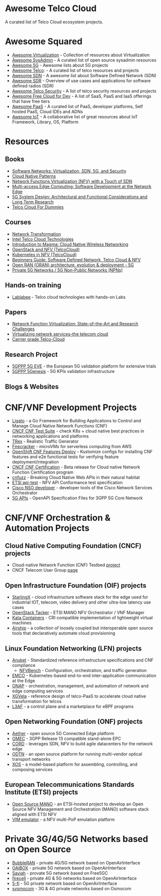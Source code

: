 # Awesome Telco Cloud

A curated list of Telco Cloud ecosystem projects.

# Awesome Squared

  - [Awesome Virtualization](https://github.com/Wenzel/awesome-virtualization) - Collection of resources about Virtualization
  - [Awesome SysAdmin](https://github.com/kahun/awesome-sysadmin) - A curated list of open source sysadmin resources
  - [Awesome 5G](https://github.com/calee0219/awesome-5g) - Awesome lists about 5G projects
  - [Awesome Telco](https://github.com/ravens/awesome-telco): - A curated list of telco resources and projects
  - [Awesome SDN](https://github.com/sdnds-tw/awesome-sdn) - A awesome list about Software Defined Network (SDN)
  - [Awesome SDR](https://github.com/mendel5/sdr) - Overview of use cases and applications for software defined radios (SDR)
  - [Awesome Telco Security](https://github.com/Lofmir/awesome-telco-security) - A list of telco security resources and projects
  - [Awesome Free Cloud for Dev](https://github.com/ripienaar/free-for-dev) - A list of SaaS, PaaS and IaaS offerings that have free tiers
  - [Awesome PaaS](https://github.com/debarshibasak/awesome-paas) - A curated list of PaaS, developer platforms, Self hosted PaaS, Cloud IDEs and ADNs
  - [Awesome IoT](https://github.com/phodal/awesome-iot) - A collaborative list of great resources about IoT Framework, Library, OS, Platform

# Resources

## Books

  - [Software Networks: Virtualization, SDN, 5G, and Security](https://ieeexplore.ieee.org/book/9116614)
  - [Cloud Native Patterns](https://www.oreilly.com/library/view/cloud-native-patterns/9781617294297/)
  - [Network Functions Virtualization (NFV) with a Touch of SDN](https://www.amazon.com/Network-Functions-Virtualization-NFV-Touch/dp/0134463056)
  - [Multi-access Edge Computing: Software Development at the Network Edge](https://link.springer.com/book/10.1007/978-3-030-79618-1)
  - [5G System Design: Architectural and Functional Considerations and Long Term Research](https://www.wiley.com/en-us/5G+System+Design%3A+Architectural+and+Functional+Considerations+and+Long+Term+Research-p-9781119425120)
  - [Telco Cloud For Dummies](https://telco.vmware.com/content/dam/digitalmarketing/vmware/en/pdf/microsites/telco/vmware-telco-cloud-for-dummies.pdf)

## Courses

  - [Network Transformation](https://www.coursera.org/learn/network-transformation-101)
  - [Intel Telco Cloud Technologies](https://www.coursera.org/learn/intel-telco-cloud-technologies)
  - [Introduction to Magma: Cloud Native Wireless Networking](https://training.linuxfoundation.org/training/introduction-to-magma-cloud-native-wireless-networking-lfs166x/)
  - [OpenStack and NFV (TelcoCloud)](https://www.udemy.com/course/openstack-telcocloud-asad/)
  - [Kubernetes in NFV (TelcoCloud)](https://www.udemy.com/course/kubernetes-in-nfv-telcocloud/)
  - [Beginners Guide: Software Defined Network, Telco Cloud & NFV](https://www.udemy.com/course/beginners-guide-software-defined-network-telco-cloud-nfv/)
  - [Open RAN (ORAN) architecture, evolution & deployment - 5G](https://www.udemy.com/course/open-ran-oran-architecture-evolution-deployment-5g/)
  - [Private 5G Networks / 5G Non-Public Networks (NPNs)](https://www.udemy.com/course/private-5g-networks-5g-non-public-networks-npns-5g-tsn-industry-4/)

## Hands-on training
  - [Lablabee](https://www.lablabee.com/catalog) - Telco cloud technologies with hands-on Labs

## Papers
  - [Network Function Virtualization: State-of-the-Art and Research Challenges](https://ieeexplore.ieee.org/abstract/document/7243304)
  - [Virtualizing network services–the telecom cloud](https://citeseerx.ist.psu.edu/document?repid=rep1&type=pdf&doi=62c2e15ec9138f41af9029f5074f3b8b23767311)
  - [Carrier grade Telco-Cloud](https://ieeexplore.ieee.org/abstract/document/7374941)

## Research Project

  - [5GPPP 5G EVE](https://github.com/5GEVE) - the European 5G validation platform for extensive trials
  - [5GPPP 5Genesis](https://github.com/5genesis) - 5G KPIs validation infrastructure

## Blogs & Websites

# CNF/VNF Development Projects
  - [Ligato](https://ligato.io/) - a Go Framework for Building Applications to Control and Manage Cloud Native Network Functions (CNF)
  - [CNCF CNF Test Suite](https://github.com/cncf/cnf-testsuite) - check K8s + cloud native best practices in networking applications and platforms
  - [TRex](https://github.com/cisco-system-traffic-generator/trex-core) - Realistic Traffic Generator
  - [Firecracker](https://github.com/firecracker-microvm/firecracker) - microVMs for serverless computing from AWS
  - [OpenShift CNF Features Deploy](https://github.com/openshift-kni/cnf-features-deploy) - Kustomize configs for installing CNF features and e2e functional tests for verifying feature deployment/integration
  - [CNCF CNF Certification](https://github.com/cncf/cnf-certification) - Beta release for Cloud native Network Function Certification program
  - [cnfuzz](https://github.com/suecodelabs/cnfuzz) - Breaking Cloud Native Web APIs in their natural habitat
  - [ETSI api-test](https://forge.etsi.org/rep/nfv/api-tests) - NFV API Conformance test specification
  - [Cisco NSO developer](https://github.com/NSO-developer) - developer tools of the Cisco Network Services Orchestrator
  - [5G APIs](https://forge.3gpp.org/rep/all/5G_APIs) - OpenAPI Specification Files for 3GPP 5G Core Network

# CNF/VNF Orchestration & Automation Projects

## Cloud Native Computing Foundation (CNCF) projects
  - Cloud-native Network Function (CNF) Testbed [project](https://github.com/cncf/cnf-testbed)
  - CNCF Telecom User Group [page](https://github.com/cncf/telecom-user-group)

## Open Infrastructure Foundation (OIF) projects

  - [StarlingX](https://www.starlingx.io/) - cloud infrastructure software stack for the edge used for industrial IOT, telecom, video delivery and other ultra-low latency use cases
  - [OpenStack Tacker](https://opendev.org/openstack/tacker/) - ETSI MANO NFV Orchestrator / VNF Manager
  - [Kata Containers](https://katacontainers.io/) - CRI compatible implementation of lightweight virtual machines
  - [Airship](https://www.airshipit.org/) - a collection of loosely coupled but interoperable open source tools that declaratively automate cloud provisioning

## Linux Foundation Networking (LFN) projects

  - [Anuket](https://wiki.anuket.io/) - Standardized reference infrastructure specifications and CNF compliance
    - [NFVBench](https://docs.anuket.io/projects/nfvbench/en/latest/testing/user/userguide/installation.html) - Configuration, orchestration, and traffic generation
  - [EMCO](https://project-emco.io/) - Kubernetes-based end-to-end inter-application communication at the Edge
  - [ONAP](https://www.onap.org/) - orchestration, management, and automation of network and edge computing services
  - [XGVela](https://xgvela.org/) - reference design of telco-PaaS to accelerate cloud native transformation for telcos
  - [L3AF](https://l3af.io/) - a control plane and a marketplace for eBPF programs

## Open Networking Foundation (ONF) projects

  - [Aether](https://opennetworking.org/aether/) - open source 5G Connected Edge platform
  - [OMEC](https://github.com/omec-project) - 3GPP Release 13 compatible stand-alone EPC
  - [CORD](https://github.com/opencord) - leverages SDN, NFV to build agile datacenters for the network edge
  - [ODTN](https://wiki.onosproject.org/display/ODTN/ODTN) - an open source platform for running multi-vendor optical transport networks
  - [XOS](https://github.com/opencord/xos) - a model-based platform for assembling, controlling, and composing services

## European Telecommunications Standards Institute (ETSI) projects

  - [Open Source MANO](https://osm.etsi.org/) - an ETSI-hosted project to develop an Open Source NFV Management and Orchestration (MANO) software stack aligned with ETSI NFV
  - [VIM emulator](https://osm.etsi.org/gitweb/?p=osm/vim-emu.git;a=tree) - a NFV multi-PoP emulation platform

# Private 3G/4G/5G Networks based on Open Source
  
  - [BubbleRAN](https://bubbleran.com) - private 4G/5G network based on OpenAirInterface
  - [OAIBOX](https://oaibox.com/) - private 5G network based on OpenAirInterface
  - [Saviah](https://www.saviah.com/en) - provate 5G network based on Free5GC
  - [firecell](https://firecell.io/) - private 4G & 5G networks based on OpenAirInterface
  - [5-fi](https://5-fi.net/) - 5G private network based on OpenAirInterface
  - [sysmocom](https://sysmocom.de/products/cni/) - 3G & 4G private networks based on Osmocom

